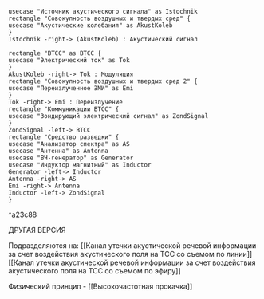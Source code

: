 ```plantuml
usecase "Источник акустического сигнала" as Istochnik
rectangle "Совокупность воздушных и твердых сред" {
usecase "Акустические колебания" as AkustKoleb
}
Istochnik -right-> (AkustKoleb) : Акустический сигнал

rectangle "ВТСС" as BTCC {
usecase "Электрический ток" as Tok
}
AkustKoleb -right-> Tok : Модуляция
rectangle "Совокупность воздушных и твердых сред 2" {
usecase "Переизлученное ЭМИ" as Emi
}
Tok -right-> Emi : Переизлучение
rectangle "Коммуникации ВТСС" {
usecase "Зондирующий электрический сигнал" as ZondSignal
}
ZondSignal -left-> BTCC
rectangle "Средство разведки" {
usecase "Анализатор спектра" as AS
usecase "Антенна" as Antenna
usecase "ВЧ-генератор" as Generator
usecase "Индуктор магнитный" as Inductor
Generator -left-> Inductor
Antenna -right-> AS
Emi -right-> Antenna
Inductor -left-> ZondSignal
}
```

^a23c88

ДРУГАЯ ВЕРСИЯ

Подразделяются на:
[[Канал утечки акустической речевой информации за счет воздействия акустического поля на ТСС со съемом по линии]]
[[Канал утечки акустической речевой информации за счет воздействия акустического поля на ТСС со съемом по эфиру]]

Физический принцип - [[Высокочастотная прокачка]] 
